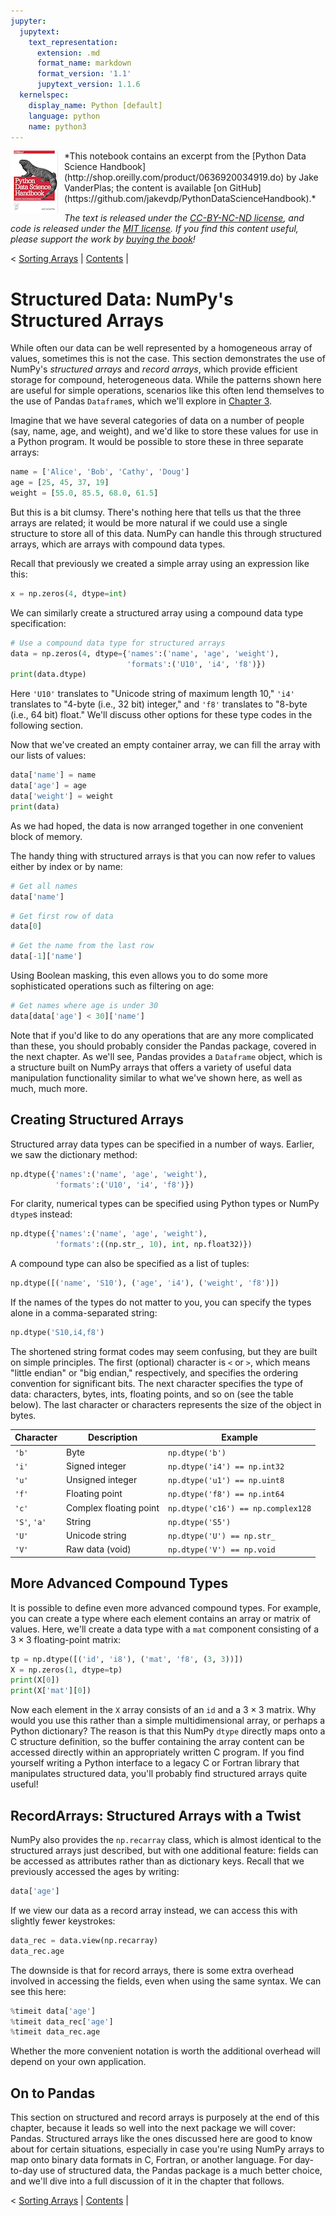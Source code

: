 ```yaml
---
jupyter:
  jupytext:
    text_representation:
      extension: .md
      format_name: markdown
      format_version: '1.1'
      jupytext_version: 1.1.6
  kernelspec:
    display_name: Python [default]
    language: python
    name: python3
---
```


<!--BOOK_INFORMATION-->
<img align="left" style="padding-right:10px;" src="figures/PDSH-cover-small.png">
*This notebook contains an excerpt from the [Python Data Science Handbook](http://shop.oreilly.com/product/0636920034919.do) by Jake VanderPlas; the content is available [on GitHub](https://github.com/jakevdp/PythonDataScienceHandbook).*

*The text is released under the [CC-BY-NC-ND license](https://creativecommons.org/licenses/by-nc-nd/3.0/us/legalcode), and code is released under the [MIT license](https://opensource.org/licenses/MIT). If you find this content useful, please support the work by [buying the book](http://shop.oreilly.com/product/0636920034919.do)!*


<!--NAVIGATION-->
< [Sorting Arrays](02.08-Sorting.ipynb) | [Contents](Index.ipynb) |


# Structured Data: NumPy's Structured Arrays


While often our data can be well represented by a homogeneous array of values, sometimes this is not the case. This section demonstrates the use of NumPy's *structured arrays* and *record arrays*, which provide efficient storage for compound, heterogeneous data.  While the patterns shown here are useful for simple operations, scenarios like this often lend themselves to the use of Pandas ``Dataframe``s, which we'll explore in [Chapter 3](03.00-Introduction-to-Pandas.ipynb).

Imagine that we have several categories of data on a number of people (say, name, age, and weight), and we'd like to store these values for use in a Python program.
It would be possible to store these in three separate arrays:

```python
name = ['Alice', 'Bob', 'Cathy', 'Doug']
age = [25, 45, 37, 19]
weight = [55.0, 85.5, 68.0, 61.5]
```

But this is a bit clumsy. There's nothing here that tells us that the three arrays are related; it would be more natural if we could use a single structure to store all of this data.
NumPy can handle this through structured arrays, which are arrays with compound data types.

Recall that previously we created a simple array using an expression like this:

```python
x = np.zeros(4, dtype=int)
```

We can similarly create a structured array using a compound data type specification:

```python
# Use a compound data type for structured arrays
data = np.zeros(4, dtype={'names':('name', 'age', 'weight'),
                          'formats':('U10', 'i4', 'f8')})
print(data.dtype)
```

Here ``'U10'`` translates to "Unicode string of maximum length 10," ``'i4'`` translates to "4-byte (i.e., 32 bit) integer," and ``'f8'`` translates to "8-byte (i.e., 64 bit) float."
We'll discuss other options for these type codes in the following section.

Now that we've created an empty container array, we can fill the array with our lists of values:

```python
data['name'] = name
data['age'] = age
data['weight'] = weight
print(data)
```

As we had hoped, the data is now arranged together in one convenient block of memory.

The handy thing with structured arrays is that you can now refer to values either by index or by name:

```python
# Get all names
data['name']
```

```python
# Get first row of data
data[0]
```

```python
# Get the name from the last row
data[-1]['name']
```

Using Boolean masking, this even allows you to do some more sophisticated operations such as filtering on age:

```python
# Get names where age is under 30
data[data['age'] < 30]['name']
```

Note that if you'd like to do any operations that are any more complicated than these, you should probably consider the Pandas package, covered in the next chapter.
As we'll see, Pandas provides a ``Dataframe`` object, which is a structure built on NumPy arrays that offers a variety of useful data manipulation functionality similar to what we've shown here, as well as much, much more.


## Creating Structured Arrays

Structured array data types can be specified in a number of ways.
Earlier, we saw the dictionary method:

```python
np.dtype({'names':('name', 'age', 'weight'),
          'formats':('U10', 'i4', 'f8')})
```

For clarity, numerical types can be specified using Python types or NumPy ``dtype``s instead:

```python
np.dtype({'names':('name', 'age', 'weight'),
          'formats':((np.str_, 10), int, np.float32)})
```

A compound type can also be specified as a list of tuples:

```python
np.dtype([('name', 'S10'), ('age', 'i4'), ('weight', 'f8')])
```

If the names of the types do not matter to you, you can specify the types alone in a comma-separated string:

```python
np.dtype('S10,i4,f8')
```

The shortened string format codes may seem confusing, but they are built on simple principles.
The first (optional) character is ``<`` or ``>``, which means "little endian" or "big endian," respectively, and specifies the ordering convention for significant bits.
The next character specifies the type of data: characters, bytes, ints, floating points, and so on (see the table below).
The last character or characters represents the size of the object in bytes.

| Character        | Description           | Example                             |
| ---------        | -----------           | -------                             | 
| ``'b'``          | Byte                  | ``np.dtype('b')``                   |
| ``'i'``          | Signed integer        | ``np.dtype('i4') == np.int32``      |
| ``'u'``          | Unsigned integer      | ``np.dtype('u1') == np.uint8``      |
| ``'f'``          | Floating point        | ``np.dtype('f8') == np.int64``      |
| ``'c'``          | Complex floating point| ``np.dtype('c16') == np.complex128``|
| ``'S'``, ``'a'`` | String                | ``np.dtype('S5')``                  |
| ``'U'``          | Unicode string        | ``np.dtype('U') == np.str_``        |
| ``'V'``          | Raw data (void)       | ``np.dtype('V') == np.void``        |


## More Advanced Compound Types

It is possible to define even more advanced compound types.
For example, you can create a type where each element contains an array or matrix of values.
Here, we'll create a data type with a ``mat`` component consisting of a $3\times 3$ floating-point matrix:

```python
tp = np.dtype([('id', 'i8'), ('mat', 'f8', (3, 3))])
X = np.zeros(1, dtype=tp)
print(X[0])
print(X['mat'][0])
```

Now each element in the ``X`` array consists of an ``id`` and a $3\times 3$ matrix.
Why would you use this rather than a simple multidimensional array, or perhaps a Python dictionary?
The reason is that this NumPy ``dtype`` directly maps onto a C structure definition, so the buffer containing the array content can be accessed directly within an appropriately written C program.
If you find yourself writing a Python interface to a legacy C or Fortran library that manipulates structured data, you'll probably find structured arrays quite useful!


## RecordArrays: Structured Arrays with a Twist

NumPy also provides the ``np.recarray`` class, which is almost identical to the structured arrays just described, but with one additional feature: fields can be accessed as attributes rather than as dictionary keys.
Recall that we previously accessed the ages by writing:

```python
data['age']
```

If we view our data as a record array instead, we can access this with slightly fewer keystrokes:

```python
data_rec = data.view(np.recarray)
data_rec.age
```

The downside is that for record arrays, there is some extra overhead involved in accessing the fields, even when using the same syntax. We can see this here:

```python
%timeit data['age']
%timeit data_rec['age']
%timeit data_rec.age
```

Whether the more convenient notation is worth the additional overhead will depend on your own application.


## On to Pandas

This section on structured and record arrays is purposely at the end of this chapter, because it leads so well into the next package we will cover: Pandas.
Structured arrays like the ones discussed here are good to know about for certain situations, especially in case you're using NumPy arrays to map onto binary data formats in C, Fortran, or another language.
For day-to-day use of structured data, the Pandas package is a much better choice, and we'll dive into a full discussion of it in the chapter that follows.


<!--NAVIGATION-->
< [Sorting Arrays](02.08-Sorting.ipynb) | [Contents](Index.ipynb) |
